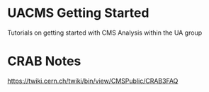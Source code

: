 # UACMS Getting Started
Tutorials on getting started with CMS Analysis within the UA group 

# CRAB Notes

https://twiki.cern.ch/twiki/bin/view/CMSPublic/CRAB3FAQ
